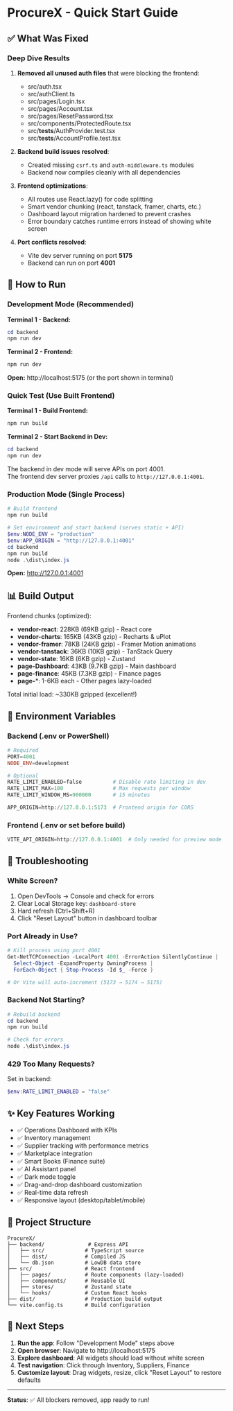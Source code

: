 # ProcureX - Quick Start Guide

## ✅ What Was Fixed

### Deep Dive Results
1. **Removed all unused auth files** that were blocking the frontend:
   - src/auth.tsx
   - src/authClient.ts
   - src/pages/Login.tsx
   - src/pages/Account.tsx
   - src/pages/ResetPassword.tsx  
   - src/components/ProtectedRoute.tsx
   - src/__tests__/AuthProvider.test.tsx
   - src/__tests__/AccountProfile.test.tsx

2. **Backend build issues resolved**:
   - Created missing `csrf.ts` and `auth-middleware.ts` modules
   - Backend now compiles cleanly with all dependencies

3. **Frontend optimizations**:
   - All routes use React.lazy() for code splitting
   - Smart vendor chunking (react, tanstack, framer, charts, etc.)
   - Dashboard layout migration hardened to prevent crashes
   - Error boundary catches runtime errors instead of showing white screen

4. **Port conflicts resolved**:
   - Vite dev server running on port **5175**
   - Backend can run on port **4001**

## 🚀 How to Run

### Development Mode (Recommended)

**Terminal 1 - Backend:**
```powershell
cd backend
npm run dev
```

**Terminal 2 - Frontend:**
```powershell
npm run dev
```

**Open:** http://localhost:5175 (or the port shown in terminal)

### Quick Test (Use Built Frontend)

**Terminal 1 - Build Frontend:**
```powershell
npm run build
```

**Terminal 2 - Start Backend in Dev:**
```powershell
cd backend
npm run dev  
```

The backend in dev mode will serve APIs on port 4001.  
The frontend dev server proxies `/api` calls to `http://127.0.0.1:4001`.

### Production Mode (Single Process)

```powershell
# Build frontend
npm run build

# Set environment and start backend (serves static + API)
$env:NODE_ENV = "production"
$env:APP_ORIGIN = "http://127.0.0.1:4001"
cd backend
npm run build
node .\dist\index.js
```

**Open:** http://127.0.0.1:4001

## 📊 Build Output

Frontend chunks (optimized):
- **vendor-react**: 228KB (69KB gzip) - React core
- **vendor-charts**: 165KB (43KB gzip) - Recharts & uPlot  
- **vendor-framer**: 78KB (24KB gzip) - Framer Motion animations
- **vendor-tanstack**: 36KB (10KB gzip) - TanStack Query
- **vendor-state**: 16KB (6KB gzip) - Zustand
- **page-Dashboard**: 43KB (9.7KB gzip) - Main dashboard
- **page-finance**: 45KB (7.3KB gzip) - Finance pages
- **page-***: 1-6KB each - Other pages lazy-loaded

Total initial load: ~330KB gzipped (excellent!)

## 🔧 Environment Variables

### Backend (.env or PowerShell)
```powershell
# Required
PORT=4001
NODE_ENV=development

# Optional
RATE_LIMIT_ENABLED=false          # Disable rate limiting in dev
RATE_LIMIT_MAX=100                # Max requests per window
RATE_LIMIT_WINDOW_MS=900000       # 15 minutes

APP_ORIGIN=http://127.0.0.1:5173  # Frontend origin for CORS
```

### Frontend (.env or set before build)
```powershell
VITE_API_ORIGIN=http://127.0.0.1:4001  # Only needed for preview mode
```

## 🐛 Troubleshooting

### White Screen?
1. Open DevTools → Console and check for errors
2. Clear Local Storage key: `dashboard-store`
3. Hard refresh (Ctrl+Shift+R)
4. Click "Reset Layout" button in dashboard toolbar

### Port Already in Use?
```powershell
# Kill process using port 4001
Get-NetTCPConnection -LocalPort 4001 -ErrorAction SilentlyContinue | 
  Select-Object -ExpandProperty OwningProcess | 
  ForEach-Object { Stop-Process -Id $_ -Force }

# Or Vite will auto-increment (5173 → 5174 → 5175)
```

### Backend Not Starting?
```powershell
# Rebuild backend
cd backend
npm run build

# Check for errors
node .\dist\index.js
```

### 429 Too Many Requests?
Set in backend:
```powershell
$env:RATE_LIMIT_ENABLED = "false"
```

## ✨ Key Features Working

- ✅ Operations Dashboard with KPIs
- ✅ Inventory management
- ✅ Supplier tracking with performance metrics
- ✅ Marketplace integration
- ✅ Smart Books (Finance suite)
- ✅ AI Assistant panel
- ✅ Dark mode toggle
- ✅ Drag-and-drop dashboard customization
- ✅ Real-time data refresh
- ✅ Responsive layout (desktop/tablet/mobile)

## 📁 Project Structure

```
ProcureX/
├── backend/              # Express API
│   ├── src/             # TypeScript source
│   ├── dist/            # Compiled JS
│   └── db.json          # LowDB data store
├── src/                 # React frontend
│   ├── pages/           # Route components (lazy-loaded)
│   ├── components/      # Reusable UI
│   ├── stores/          # Zustand state
│   └── hooks/           # Custom React hooks
├── dist/                # Production build output
└── vite.config.ts       # Build configuration
```

## 🎯 Next Steps

1. **Run the app**: Follow "Development Mode" steps above
2. **Open browser**: Navigate to http://localhost:5175
3. **Explore dashboard**: All widgets should load without white screen
4. **Test navigation**: Click through Inventory, Suppliers, Finance
5. **Customize layout**: Drag widgets, resize, click "Reset Layout" to restore defaults

---

**Status**: ✅ All blockers removed, app ready to run!

